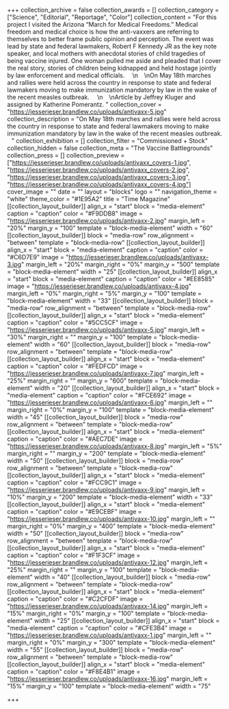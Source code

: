 +++
collection_archive = false
collection_awards = []
collection_category = ["Science", "Editorial", "Reportage", "Color"]
collection_content = "For this project I visited the Arizona “March for Medical Freedoms.” Medical freedom and medical choice is how the anti-vaxxers are referring to themselves to better frame public opinion and perception. The event was lead by state and federal lawmakers, Robert F Kennedy JR as the key note speaker, and local mothers with anecdotal stories of child tragedies of being vaccine injured. One woman pulled me aside and pleaded that I cover the real story, stories of children being kidnapped and held hostage jointly by law enforcement and medical officials. ⁠⠀  \n⁠⠀  \nOn May 18th marches and rallies were held across the country in response to state and federal lawmakers moving to make immunization mandatory by law in the wake of the recent measles outbreak. ⁠⠀  \n⁠⁠⠀  \nArticle by Jeffrey Kluger and assigned by Katherine Pomerantz. "
collection_cover = "https://jesserieser.brandlew.co/uploads/antivaxx-5.jpg"
collection_description = "On May 18th marches and rallies were held across the country in response to state and federal lawmakers moving to make immunization mandatory by law in the wake of the recent measles outbreak. ⁠⠀"
collection_exhibition = []
collection_filter = "Commissioned + Stock"
collection_hidden = false
collection_meta = "The Vaccine Battlegrounds"
collection_press = []
collection_preview = ["https://jesserieser.brandlew.co/uploads/antivaxx_covers-1.jpg", "https://jesserieser.brandlew.co/uploads/antivaxx_covers-2.jpg", "https://jesserieser.brandlew.co/uploads/antivaxx_covers-3.jpg", "https://jesserieser.brandlew.co/uploads/antivaxx_covers-4.jpg"]
cover_image = ""
date = ""
layout = "blocks"
logo = ""
navigation_theme = "white"
theme_color = "#1E95A2"
title = "Time Magazine"
[[collection_layout_builder]]
align_x = "start"
block = "media-element"
caption = "caption"
color = "#F9DDB8"
image = "https://jesserieser.brandlew.co/uploads/antivaxx-2.jpg"
margin_left = "20%"
margin_y = "100"
template = "block-media-element"
width = "60"
[[collection_layout_builder]]
block = "media-row"
row_alignment = "between"
template = "block-media-row"
[[collection_layout_builder]]
align_x = "start"
block = "media-element"
caption = "caption"
color = "#C6D7E9"
image = "https://jesserieser.brandlew.co/uploads/antivaxx-3.jpg"
margin_left = "20%"
margin_right = "0%"
margin_y = "500"
template = "block-media-element"
width = "25"
[[collection_layout_builder]]
align_x = "start"
block = "media-element"
caption = "caption"
color = "#EE8585"
image = "https://jesserieser.brandlew.co/uploads/antivaxx-4.jpg"
margin_left = "0%"
margin_right = "5%"
margin_y = "100"
template = "block-media-element"
width = "33"
[[collection_layout_builder]]
block = "media-row"
row_alignment = "between"
template = "block-media-row"
[[collection_layout_builder]]
align_x = "start"
block = "media-element"
caption = "caption"
color = "#5CC5CF"
image = "https://jesserieser.brandlew.co/uploads/antivaxx-5.jpg"
margin_left = "30%"
margin_right = ""
margin_y = "100"
template = "block-media-element"
width = "60"
[[collection_layout_builder]]
block = "media-row"
row_alignment = "between"
template = "block-media-row"
[[collection_layout_builder]]
align_x = "start"
block = "media-element"
caption = "caption"
color = "#FEDFCD"
image = "https://jesserieser.brandlew.co/uploads/antivaxx-7.jpg"
margin_left = "25%"
margin_right = ""
margin_y = "600"
template = "block-media-element"
width = "20"
[[collection_layout_builder]]
align_x = "start"
block = "media-element"
caption = "caption"
color = "#FCE692"
image = "https://jesserieser.brandlew.co/uploads/antivaxx-6.jpg"
margin_left = ""
margin_right = "0%"
margin_y = "100"
template = "block-media-element"
width = "45"
[[collection_layout_builder]]
block = "media-row"
row_alignment = "between"
template = "block-media-row"
[[collection_layout_builder]]
align_x = "start"
block = "media-element"
caption = "caption"
color = "#AEC7DE"
image = "https://jesserieser.brandlew.co/uploads/antivaxx-8.jpg"
margin_left = "5%"
margin_right = ""
margin_y = "200"
template = "block-media-element"
width = "50"
[[collection_layout_builder]]
block = "media-row"
row_alignment = "between"
template = "block-media-row"
[[collection_layout_builder]]
align_x = "start"
block = "media-element"
caption = "caption"
color = "#FCC9C1"
image = "https://jesserieser.brandlew.co/uploads/antivaxx-9.jpg"
margin_left = "10%"
margin_y = "200"
template = "block-media-element"
width = "33"
[[collection_layout_builder]]
align_x = "start"
block = "media-element"
caption = "caption"
color = "#E9CEBF"
image = "https://jesserieser.brandlew.co/uploads/antivaxx-10.jpg"
margin_left = ""
margin_right = "0%"
margin_y = "400"
template = "block-media-element"
width = "50"
[[collection_layout_builder]]
block = "media-row"
row_alignment = "between"
template = "block-media-row"
[[collection_layout_builder]]
align_x = "start"
block = "media-element"
caption = "caption"
color = "#F1F3CF"
image = "https://jesserieser.brandlew.co/uploads/antivaxx-12.jpg"
margin_left = "25%"
margin_right = ""
margin_y = "100"
template = "block-media-element"
width = "40"
[[collection_layout_builder]]
block = "media-row"
row_alignment = "between"
template = "block-media-row"
[[collection_layout_builder]]
align_x = "start"
block = "media-element"
caption = "caption"
color = "#C2CFDF"
image = "https://jesserieser.brandlew.co/uploads/antivaxx-14.jpg"
margin_left = "15%"
margin_right = "0%"
margin_y = "100"
template = "block-media-element"
width = "25"
[[collection_layout_builder]]
align_x = "start"
block = "media-element"
caption = "caption"
color = "#CFE3B4"
image = "https://jesserieser.brandlew.co/uploads/antivaxx-1.jpg"
margin_left = ""
margin_right = "0%"
margin_y = "300"
template = "block-media-element"
width = "55"
[[collection_layout_builder]]
block = "media-row"
row_alignment = "between"
template = "block-media-row"
[[collection_layout_builder]]
align_x = "start"
block = "media-element"
caption = "caption"
color = "#F8E4B1"
image = "https://jesserieser.brandlew.co/uploads/antivaxx-16.jpg"
margin_left = "15%"
margin_y = "100"
template = "block-media-element"
width = "75"

+++
